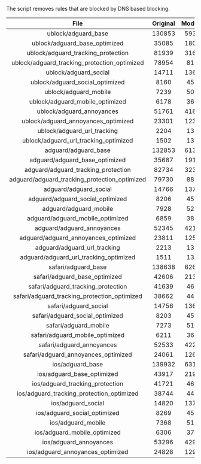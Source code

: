 The script removes rules that are blocked by DNS based blocking.


| File | Original | Modified |
|:----:|:-----:|:-----:|
| ublock/adguard_base | 130853 | 59335 |
| ublock/adguard_base_optimized | 35085 | 18092 |
| ublock/adguard_tracking_protection | 81939 | 31635 |
| ublock/adguard_tracking_protection_optimized | 78954 | 8124 |
| ublock/adguard_social | 14711 | 13645 |
| ublock/adguard_social_optimized | 8160 | 4528 |
| ublock/adguard_mobile | 7239 | 5087 |
| ublock/adguard_mobile_optimized | 6178 | 3634 |
| ublock/adguard_annoyances | 51761 | 41671 |
| ublock/adguard_annoyances_optimized | 23301 | 12321 |
| ublock/adguard_url_tracking | 2204 | 1344 |
| ublock/adguard_url_tracking_optimized | 1502 | 1341 |
| adguard/adguard_base | 132853 | 61391 |
| adguard/adguard_base_optimized | 35687 | 19128 |
| adguard/adguard_tracking_protection | 82734 | 32372 |
| adguard/adguard_tracking_protection_optimized | 79730 | 8845 |
| adguard/adguard_social | 14766 | 13705 |
| adguard/adguard_social_optimized | 8206 | 4574 |
| adguard/adguard_mobile | 7928 | 5268 |
| adguard/adguard_mobile_optimized | 6859 | 3808 |
| adguard/adguard_annoyances | 52345 | 42176 |
| adguard/adguard_annoyances_optimized | 23811 | 12598 |
| adguard/adguard_url_tracking | 2213 | 1352 |
| adguard/adguard_url_tracking_optimized | 1511 | 1349 |
| safari/adguard_base | 138638 | 62619 |
| safari/adguard_base_optimized | 42606 | 21399 |
| safari/adguard_tracking_protection | 41639 | 4601 |
| safari/adguard_tracking_protection_optimized | 38662 | 4452 |
| safari/adguard_social | 14756 | 13689 |
| safari/adguard_social_optimized | 8203 | 4561 |
| safari/adguard_mobile | 7273 | 5126 |
| safari/adguard_mobile_optimized | 6211 | 3667 |
| safari/adguard_annoyances | 52533 | 42282 |
| safari/adguard_annoyances_optimized | 24061 | 12679 |
| ios/adguard_base | 139932 | 63129 |
| ios/adguard_base_optimized | 43917 | 21906 |
| ios/adguard_tracking_protection | 41721 | 4609 |
| ios/adguard_tracking_protection_optimized | 38744 | 4460 |
| ios/adguard_social | 14820 | 13727 |
| ios/adguard_social_optimized | 8269 | 4581 |
| ios/adguard_mobile | 7368 | 5170 |
| ios/adguard_mobile_optimized | 6306 | 3708 |
| ios/adguard_annoyances | 53296 | 42937 |
| ios/adguard_annoyances_optimized | 24828 | 12999 |